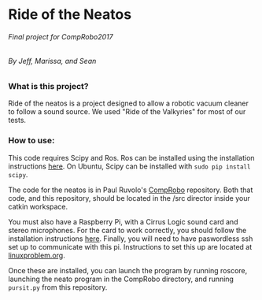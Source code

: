 # Ride of the Neatos
###### Final project for CompRobo2017
###### By Jeff, Marissa, and Sean

### What is this project?
Ride of the neatos is a project designed to allow a robotic vacuum cleaner to follow a sound source. We used "Ride of the Valkyries" for most of our tests. 

### How to use:
This code requires Scipy and Ros. Ros can be installed using the installation instructions [here](http://wiki.ros.org/kinetic/Installation). On Ubuntu, Scipy can be installed with ```sudo pip install scipy```.

The code for the neatos is in Paul Ruvolo's [CompRobo](https://github.com/paulruvolo/comprobo17) repository. Both that code, and this repository, should be located in the /src director inside your catkin workspace.

You must also have a Raspberry Pi, with a Cirrus Logic sound card and stereo microphones. For the card to work correctly, you should follow the installation instructions [here](https://www.element14.com/community/thread/42202/l/cirrus-logic-audio-card-working-on-the-raspberry-pi-2?displayFullThread=true). Finally, you will need to have paswordless ssh set up to communicate with this pi. Instructions to set this up are located at [linuxproblem.org](http://www.linuxproblem.org/art_9.html).

Once these are installed, you can launch the program by running roscore, launching the neato program in the CompRobo directory, and running ```pursit.py``` from this repository.
